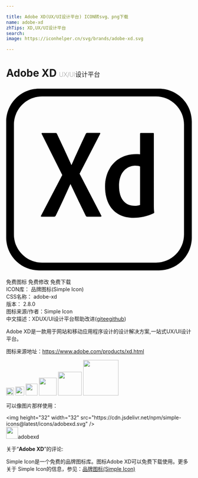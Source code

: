 ```yaml
---

title: Adobe XD(UX/UI设计平台) ICON转svg、png下载
name: adobe-xd
zhTips: XD,UX/UI设计平台
search: 
image: https://iconhelper.cn/svg/brands/adobe-xd.svg

---
```


# Adobe XD  <small style="font-size: 60%;font-weight: 100">UX/UI设计平台</small>

<div id="svg" class="svg-wrap">
<svg role="img" viewBox="0 0 24 24" xmlns="http://www.w3.org/2000/svg"><title>Adobe XD icon</title><path d="M19.75.3H4.25C1.9.3 0 2.2 0 4.55v14.9c0 2.35 1.9 4.25 4.25 4.25h15.5c2.35 0 4.25-1.9 4.25-4.25V4.55C24 2.2 22.1.3 19.75.3zm3.24 18.76a3.623 3.623 0 0 1-3.62 3.64H4.63c-2 0-3.63-1.63-3.63-3.63V4.93c0-2 1.63-3.63 3.63-3.63h14.73a3.63 3.63 0 0 1 3.63 3.63v14.13zm-13.5-7.81l2.8 5.38c.05.08.02.16-.06.16h-1.74c-.11 0-.16-.03-.21-.13-.64-1.32-1.29-2.64-1.96-4.06H8.3c-.6 1.34-1.26 2.75-1.9 4.07-.05.08-.1.11-.18.11H4.57c-.1 0-.11-.08-.06-.14l2.74-5.22L4.6 6.14c-.06-.08 0-.14.06-.14h1.72c.1 0 .14.02.18.11.63 1.32 1.27 2.68 1.87 4.01h.02c.58-1.32 1.22-2.69 1.84-4 .05-.08.08-.13.18-.13h1.61c.08 0 .11.06.06.14l-2.65 5.12zm3.29 1.63c0-2.33 1.55-4.15 4.01-4.15.21 0 .32 0 .52.02V6.1c0-.06.05-.1.1-.1h1.58c.08 0 .1.03.1.08v9.18c0 .27 0 .61.05.98 0 .06-.02.08-.08.11-.84.4-1.72.58-2.56.58-2.17.01-3.72-1.33-3.72-4.05zm4.53-2.56c-.14-.06-.34-.1-.58-.1-1.26 0-2.14.97-2.14 2.58 0 1.84.9 2.58 2.03 2.58.24 0 .5-.03.69-.11v-4.95z"/></svg>
</div>
<detail full-name='adobe-xd'></detail>

<div class="detail-page">
<p>
<span><span class="badge-success badge">免费图标</span> <span class="badge-success badge">免费修改</span>  <span class="badge-success badge">免费下载</span> </span>
<br/>
<span>
ICON库：
<span class="badge-secondary badge">品牌图标(Simple Icon)</span> 
</span>
<br/>
<span>
CSS名称：
<span class="badge-secondary badge">adobe-xd</span> 
</span>

<br/>
<span>
版本：
<span class="badge-secondary badge">2.8.0</span> 
</span>
<br/>
<span>图标来源/作者：<span class="badge-light badge">Simple Icon</span></span> 
<br/>
<span class="zh-detail">中文描述：<span class="badge-primary badge">XD</span><span class="badge-primary badge">UX/UI设计平台</span><span class="help-link"><span>帮助改进</span>(<a href="https://gitee.com/liuwave/icon-helper/edit/master/json/brands/adobe-xd.json" target="_blank" rel="noopener noreferrer">gitee</a><a href="https://github.com/liuwave/icon-helper/edit/master/json/brands/adobe-xd.json" target="_blank" rel="noopener noreferrer">github</a></span>)</span><br/>
</p>
</div><div class="description description alert alert-light"><p>Adobe XD是一款用于网站和移动应用程序设计的设计解决方案,一站式UX/UI设计平台。</p><p>图标来源地址：<a href="https://www.adobe.com/products/xd.html" target="_blank" rel="noopener noreferrer">https://www.adobe.com/products/xd.html</a></p></div>
<div class="alert alert-dark">
<img height="21" width="21" src="https://cdn.jsdelivr.net/npm/simple-icons@latest/icons/adobexd.svg" />
<img height="24" width="24" src="https://cdn.jsdelivr.net/npm/simple-icons@latest/icons/adobexd.svg" />
<img height="32" width="32" src="https://cdn.jsdelivr.net/npm/simple-icons@latest/icons/adobexd.svg" />
<img height="48" width="48" src="https://cdn.jsdelivr.net/npm/simple-icons@latest/icons/adobexd.svg" />
<img height="64" width="64" src="https://cdn.jsdelivr.net/npm/simple-icons@latest/icons/adobexd.svg" />
<img height="96" width="96" src="https://cdn.jsdelivr.net/npm/simple-icons@latest/icons/adobexd.svg" />

</div>
<div>
  <p>可以像图片那样使用：    
  </p>
  <div class="alert alert-primary" style="font-size: 14px">
    &lt;img height="32" width="32" src="https://cdn.jsdelivr.net/npm/simple-icons@latest/icons/adobexd.svg" /&gt;
    <copy-btn content='<img height="32" width="32" src="https://cdn.jsdelivr.net/npm/simple-icons@latest/icons/adobexd.svg" />'></copy-btn>
  </div>
  <div class="alert alert-secondary">
    <img height="32" width="32" src="https://cdn.jsdelivr.net/npm/simple-icons@latest/icons/adobexd.svg" />adobexd
    <copy-btn content="adobexd" btn-title="复制图标名称"></copy-btn>
  </div>
</div>
<div class="icon-detail__container">
<p>关于“<b>Adobe XD</b>”的评论:</p>
</div>
<Vssue title="关于“Adobe XD”的评论" />
<div><p>Simple Icon是一个免费的品牌图标库。图标Adobe XD可以免费下载使用。更多关于  Simple Icon的信息，参见：<a target="_blank" href="https://iconhelper.cn/brands.html">品牌图标(Simple Icon)</a>
</p></div>
